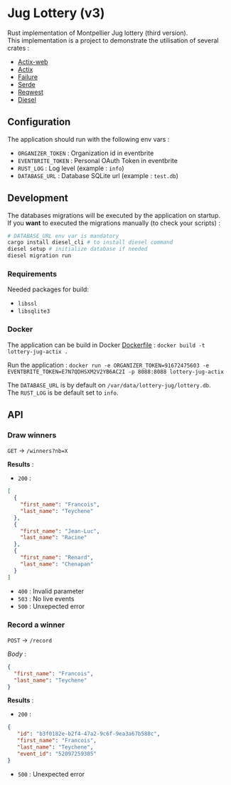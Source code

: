 # Jug Lottery (v3)

Rust implementation of Montpellier Jug lottery (third version).  
This implementation is a project to demonstrate the utilisation of several crates :
 - [Actix-web](https://github.com/actix/actix-web)
 - [Actix](https://github.com/actix/actix)
 - [Failure](https://github.com/rust-lang-nursery/failure)
 - [Serde](https://github.com/serde-rs/serde)
 - [Reqwest](https://github.com/seanmonstar/reqwest)
 - [Diesel](https://github.com/diesel-rs/diesel)

## Configuration

The application should run with the following env vars :
 - `ORGANIZER_TOKEN` : Organization id in eventbrite
 - `EVENTBRITE_TOKEN` : Personal OAuth Token in eventbrite
 - `RUST_LOG` : Log level (example : `info`)
 - `DATABASE_URL` : Database SQLite url (example : `test.db`)

## Development

The databases migrations will be executed by the application on startup.  
If you __want__ to executed the migrations manually (to check your scripts) :
```bash
# DATABASE_URL env var is mandatory
cargo install diesel_cli # to install diesel command
diesel setup # initialize database if needed
diesel migration run
```

### Requirements
Needed packages for build:
 - `libssl`
 - `libsqlite3`

### Docker
The application can be build in Docker [Dockerfile](Dockerfile) : `docker build -t lottery-jug-actix .`

Run the application : `docker run -e ORGANIZER_TOKEN=91672475603 -e EVENTBRITE_TOKEN=E7N7QDHSXM2V2YB6AC2I -p 8088:8088 lottery-jug-actix`

The `DATABASE_URL` is by default on `/var/data/lottery-jug/lottery.db`.  
The `RUST_LOG` is be default set to `info`.


## API

### Draw winners 
`GET` -> `/winners?nb=X`

__Results__ : 
 - `200` : 
```json
[
  {
    "first_name": "Francois",
    "last_name": "Teychene"
  },
  {
    "first_name": "Jean-Luc",
    "last_name": "Racine"
  },
  {
    "first_name": "Renard",
    "last_name": "Chenapan"
  }
]
```
 - `400` : Invalid parameter
 - `503` : No live events
 - `500` : Unxepected error

### Record a winner
`POST` -> `/record`

_Body_ : 
```json
{
  "first_name": "Francois",
  "last_name": "Teychene"
}
```

__Results__ : 
 - `200` : 
 ```json
{
    "id": "b3f0182e-b2f4-47a2-9c6f-9ea3a67b588c",
    "first_name": "Francois",
    "last_name": "Teychene",
    "event_id": "52097259305"
}
```
 - `500` : Unexpected error